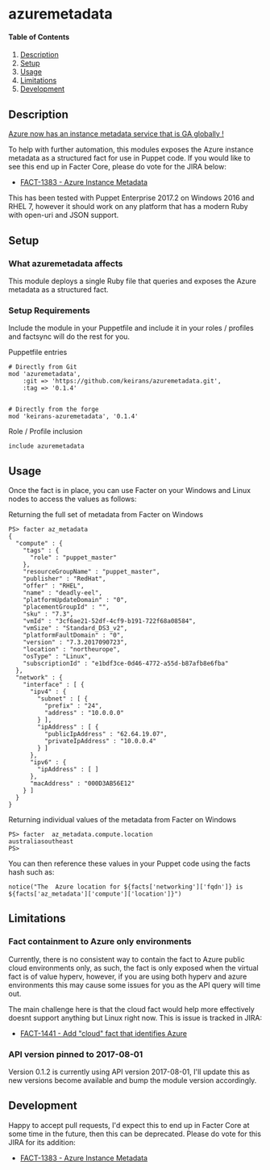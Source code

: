 # azuremetadata

#### Table of Contents

1. [Description](#description)
2. [Setup](#setup)
3. [Usage](#usage)
4. [Limitations](#limitations)
5. [Development](#development)

## Description

[Azure now has an instance metadata service that is GA globally !](https://docs.microsoft.com/en-us/azure/virtual-machines/virtual-machines-instancemetadataservice-overview)

To help with further automation, this modules exposes the Azure instance metadata as a structured fact for use in Puppet code.
If you would like to see this end up in Facter Core, please do vote for the JIRA below:
* [FACT-1383 - Azure Instance Metadata ](https://tickets.puppetlabs.com/browse/FACT-1383)

This has been tested with Puppet Enterprise 2017.2 on Windows 2016 and RHEL 7, however it should work on any platform that has a modern Ruby with open-uri and JSON support.

## Setup

### What azuremetadata affects 
This module deploys a single Ruby file that queries and exposes the Azure metadata as a structured fact.

### Setup Requirements

Include the module in your Puppetfile and include it in your roles / profiles and  factsync will do the rest for you.

Puppetfile entries


    # Directly from Git
    mod 'azuremetadata',
        :git => 'https://github.com/keirans/azuremetadata.git',
        :tag => '0.1.4'

    
    # Directly from the forge
    mod 'keirans-azuremetadata', '0.1.4'


Role / Profile inclusion



    include azuremetadata
    


## Usage

Once the fact is in place, you can use Facter on your Windows and Linux nodes to access the values as follows:


Returning the full set of metadata from Facter on Windows

    PS> facter az_metadata
    {
      "compute" : {
        "tags" : {
          "role" : "puppet_master"
        },
        "resourceGroupName" : "puppet_master",
        "publisher" : "RedHat",
        "offer" : "RHEL",
        "name" : "deadly-eel",
        "platformUpdateDomain" : "0",
        "placementGroupId" : "",
        "sku" : "7.3",
        "vmId" : "3cf6ae21-52df-4cf9-b191-722f68a08584",
        "vmSize" : "Standard_DS3_v2",
        "platformFaultDomain" : "0",
        "version" : "7.3.2017090723",
        "location" : "northeurope",
        "osType" : "Linux",
        "subscriptionId" : "e1bdf3ce-0d46-4772-a55d-b87afb8e6fba"
      },
      "network" : {
        "interface" : [ {
          "ipv4" : {
            "subnet" : [ {
              "prefix" : "24",
              "address" : "10.0.0.0"
            } ],
            "ipAddress" : [ {
              "publicIpAddress" : "62.64.19.07",
              "privateIpAddress" : "10.0.0.4"
            } ]
          },
          "ipv6" : {
            "ipAddress" : [ ]
          },
          "macAddress" : "000D3AB56E12"
        } ]
      }
    }

Returning individual values of the metadata from Facter on Windows


    PS> facter  az_metadata.compute.location
    australiasoutheast
    PS>
    
You can then reference these values in your Puppet code using the facts hash such as:

    notice("The  Azure location for ${facts['networking']['fqdn']} is ${facts['az_metadata']['compute']['location']}")


## Limitations

### Fact containment to Azure only environments
Currently, there is no consistent way to contain the fact to Azure public cloud environments only, as such, the fact is only exposed when the virtual fact is of value  hyperv, however, if you are using both hyperv and azure environments this may cause some issues for you as the API query will time out.

The main challenge here is that the cloud fact would help more effectively doesnt support anything but Linux right now. 
This is issue is tracked in JIRA: 
* [FACT-1441 - Add "cloud" fact that identifies Azure](https://tickets.puppetlabs.com/browse/FACT-1441)

### API version pinned to 2017-08-01
Version 0.1.2 is currently using API version 2017-08-01, I'll update this as new versions become available and bump the module version accordingly.

## Development
Happy to accept pull requests, I'd expect this to end up in Facter Core at some time in the future, then this can be deprecated.
Please do vote for this JIRA for its addition: 
* [FACT-1383 - Azure Instance Metadata ](https://tickets.puppetlabs.com/browse/FACT-1383)
